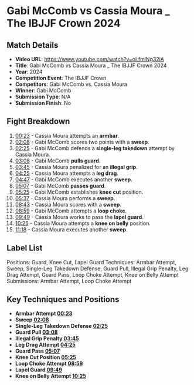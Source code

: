 # Gabi McComb vs Cassia Moura _ The IBJJF Crown 2024

## Match Details
- **Video URL**: https://www.youtube.com/watch?v=oLfmlNg32iA
- **Title**: Gabi McComb vs Cassia Moura _ The IBJJF Crown 2024
- **Year**: 2024
- **Competition Event**: The IBJJF Crown
- **Competitors**: Gabi McComb vs. Cassia Moura
- **Winner**: Gabi McComb
- **Submission Type**: N/A
- **Submission Finish**: No

## Fight Breakdown
1. [00:23](https://www.youtube.com/watch?v=oLfmlNg32iA&t=23) - Cassia Moura attempts an **armbar**.
2. [02:08](https://www.youtube.com/watch?v=oLfmlNg32iA&t=128) - Gabi McComb scores two points with a **sweep**.
3. [02:25](https://www.youtube.com/watch?v=oLfmlNg32iA&t=145) - Gabi McComb defends a **single-leg takedown** attempt by Cassia Moura.
4. [03:08](https://www.youtube.com/watch?v=oLfmlNg32iA&t=188) - Gabi McComb **pulls guard**.
5. [03:45](https://www.youtube.com/watch?v=oLfmlNg32iA&t=225) - Cassia Moura penalized for an **illegal grip**.
6. [04:25](https://www.youtube.com/watch?v=oLfmlNg32iA&t=265) - Cassia Moura attempts a **leg drag**.
7. [04:47](https://www.youtube.com/watch?v=oLfmlNg32iA&t=287) - Gabi McComb executes another **sweep**.
8. [05:07](https://www.youtube.com/watch?v=oLfmlNg32iA&t=307) - Gabi McComb **passes guard**.
9. [05:25](https://www.youtube.com/watch?v=oLfmlNg32iA&t=325) - Gabi McComb establishes **knee cut** position.
10. [05:37](https://www.youtube.com/watch?v=oLfmlNg32iA&t=337) - Cassia Moura performs a **sweep**.
11. [08:43](https://www.youtube.com/watch?v=oLfmlNg32iA&t=523) - Cassia Moura scores with a **sweep**.
12. [08:59](https://www.youtube.com/watch?v=oLfmlNg32iA&t=539) - Gabi McComb attempts a **loop choke**.
13. [09:49](https://www.youtube.com/watch?v=oLfmlNg32iA&t=589) - Cassia Moura works to pass the **lapel guard**.
14. [10:25](https://www.youtube.com/watch?v=oLfmlNg32iA&t=625) - Cassia Moura attempts a **knee on belly** position.
15. [11:18](https://www.youtube.com/watch?v=oLfmlNg32iA&t=678) - Cassia Moura executes another **sweep**.

## Label List
Positions: Guard, Knee Cut, Lapel Guard
Techniques: Armbar Attempt, Sweep, Single-Leg Takedown Defense, Guard Pull, Illegal Grip Penalty, Leg Drag Attempt, Guard Pass, Loop Choke Attempt, Knee on Belly Attempt
Submissions: Armbar Attempt, Loop Choke Attempt

## Key Techniques and Positions
- **Armbar Attempt [00:23](https://www.youtube.com/watch?v=oLfmlNg32iA&t=23)**
- **Sweep [02:08](https://www.youtube.com/watch?v=oLfmlNg32iA&t=128)**
- **Single-Leg Takedown Defense [02:25](https://www.youtube.com/watch?v=oLfmlNg32iA&t=145)**
- **Guard Pull [03:08](https://www.youtube.com/watch?v=oLfmlNg32iA&t=188)**
- **Illegal Grip Penalty [03:45](https://www.youtube.com/watch?v=oLfmlNg32iA&t=225)**
- **Leg Drag Attempt [04:25](https://www.youtube.com/watch?v=oLfmlNg32iA&t=265)**
- **Guard Pass [05:07](https://www.youtube.com/watch?v=oLfmlNg32iA&t=307)**
- **Knee Cut Position [05:25](https://www.youtube.com/watch?v=oLfmlNg32iA&t=325)**
- **Loop Choke Attempt [08:59](https://www.youtube.com/watch?v=oLfmlNg32iA&t=539)**
- **Lapel Guard [09:49](https://www.youtube.com/watch?v=oLfmlNg32iA&t=589)**
- **Knee on Belly Attempt [10:25](https://www.youtube.com/watch?v=oLfmlNg32iA&t=625)**